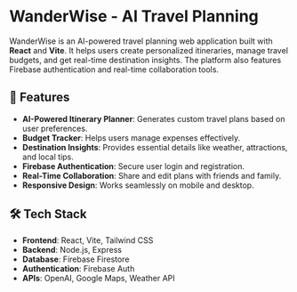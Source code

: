 # WanderWise - AI Travel Planning

WanderWise is an AI-powered travel planning web application built with **React** and **Vite**. It helps users create personalized itineraries, manage travel budgets, and get real-time destination insights. The platform also features Firebase authentication and real-time collaboration tools.

## 🚀 Features
- **AI-Powered Itinerary Planner**: Generates custom travel plans based on user preferences.
- **Budget Tracker**: Helps users manage expenses effectively.
- **Destination Insights**: Provides essential details like weather, attractions, and local tips.
- **Firebase Authentication**: Secure user login and registration.
- **Real-Time Collaboration**: Share and edit plans with friends and family.
- **Responsive Design**: Works seamlessly on mobile and desktop.

## 🛠️ Tech Stack
- **Frontend**: React, Vite, Tailwind CSS
- **Backend**: Node.js, Express
- **Database**: Firebase Firestore
- **Authentication**: Firebase Auth
- **APIs**: OpenAI, Google Maps, Weather API


